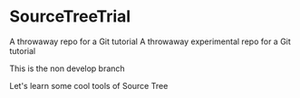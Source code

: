 # SourceTreeTrial
A throwaway repo for a Git tutorial
A throwaway experimental repo for a Git tutorial

This is the non develop branch

Let's learn some cool tools of Source Tree

